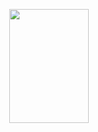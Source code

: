 <p align="center">
  <img width="140" height="200" src="https://github.com/PaulSpitzer/sphere-public/blob/main/sphere.png?raw=true">
</p>